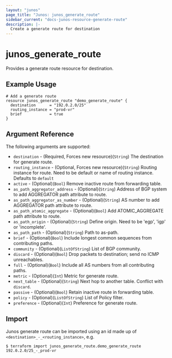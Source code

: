 ```yaml
---
layout: "junos"
page_title: "Junos: junos_generate_route"
sidebar_current: "docs-junos-resource-generate-route"
description: |-
  Create a generate route for destination
---
```


# junos_generate_route

Provides a generate route resource for destination.

## Example Usage

```hcl
# Add a generate route
resource junos_generate_route "demo_generate_route" {
  destination      = "192.0.2.0/25"
  routing_instance = "prod-vr"
  brief            = true
}
```

## Argument Reference

The following arguments are supported:

* `destination` - (Required, Forces new resource)(`String`) The destination for generate route.
* `routing_instance` - (Optional, Forces new resource)(`String`) Routing instance for route. Need to be default or name of routing instance. Defaults to `default`
* `active` - (Optional)(`Bool`) Remove inactive route from forwarding table.
* `as_path_aggregator_address` - (Optional)(`String`) Address of BGP system to add AGGREGATOR path attribute to route.
* `as_path_aggregator_as_number` - (Optional)(`String`) AS number to add AGGREGATOR path attribute to route.
* `as_path_atomic_aggregate` - (Optional)(`Bool`) Add ATOMIC_AGGREGATE path attribute to route.
* `as_path_origin` - (Optional)(`String`) Define origin. Need to be 'egp', 'igp' or 'incomplete'.
* `as_path_path` - (Optional)(`String`) Path to as-path.
* `brief` - (Optional)(`Bool`) Include longest common sequences from contributing paths.
* `community` - (Optional)(`ListOfString`) List of BGP community.
* `discard` - (Optional)(`Bool`) Drop packets to destination; send no ICMP unreachables.
* `full` - (Optional)(`Bool`) Include all AS numbers from all contributing paths.
* `metric` - (Optional)(`Int`) Metric for generate route.
* `next_table` - (Optional)(`String`)  Next hop to another table. Conflict with `discard`.
* `passive` - (Optional)(`Bool`) Retain inactive route in forwarding table.
* `policy` - (Optional)(`ListOfString`) List of Policy filter.
* `preference` - (Optional)(`Int`) Preference for generate route.

## Import

Junos generate route can be imported using an id made up of `<destination>_-_<routing_instance>`, e.g.

```shell
$ terraform import junos_generate_route.demo_generate_route 192.0.2.0/25_-_prod-vr
```
